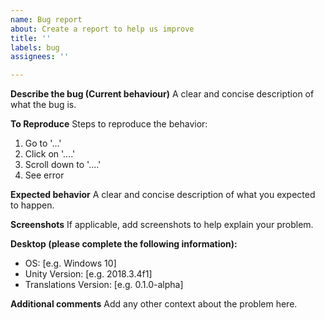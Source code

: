 ```yaml
---
name: Bug report
about: Create a report to help us improve
title: ''
labels: bug
assignees: ''

---
```


**Describe the bug (Current behaviour)**
A clear and concise description of what the bug is.

**To Reproduce**
Steps to reproduce the behavior:
1. Go to '...'
2. Click on '....'
3. Scroll down to '....'
4. See error

**Expected behavior**
A clear and concise description of what you expected to happen.

**Screenshots**
If applicable, add screenshots to help explain your problem.

**Desktop (please complete the following information):**
 - OS: [e.g. Windows 10]
 - Unity Version: [e.g. 2018.3.4f1]
 - Translations Version: [e.g. 0.1.0-alpha]

**Additional comments**
Add any other context about the problem here.

